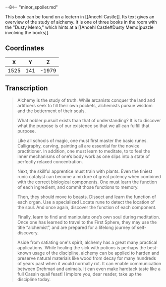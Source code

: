  

--8<-- "minor_spoiler.md"

This book can be found on a lectern in [[Ancehl Castle]]. Its text gives an overview of the study of alchemy. It is one of three books in the room with the "Dusty Memo," which hints at a [[Ancehl Castle#Dusty Memo|puzzle involving the books]].

## Coordinates
| **X** | **Y** | **Z** |
| :---: | :---: | :---: |
| 1525  |  141  | -1979 |

## Transcription
> Alchemy is the study of truth. While arcanists conquer the land and artificers seek to fill their own pockets, alchemists pursue wisdom and the betterment of their souls.
>
> What nobler pursuit exists than that of understanding? It is to discover what the purpose is of our existence so that we all can fulfill that purpose.
>
> Like all schools of magic, one must first master the basic runes. Calligraphy, carving, painting all are essential for the novice practitioner. In addition, one must learn to meditate, to to feel the inner mechanisms of one’s body work as one slips into a state of perfectly relaxed concentration.
>
> Next, the skillful apprentice must train with plants. Even the tiniest runic catalyst can become a mixture of great potency when combined with the correct biological components. One must learn the function of each ingredient, and commit those functions to memory.
>
> Then, they should move to beasts. Dissect and learn the function of each organ. Use a specialized Locate rune to detect the location of the soul. And once again, discover the function of each component.
>
> Finally, learn to find and manipulate one’s own soul during meditation. Once one has learned to travel to the First Sphere, they may use the title “alchemist”, and are prepared for a lifelong journey of self-discovery.
>
> Aside from satiating one's spirit, alchemy has a great many practical applications. While healing the sick with potions is perhaps the best-known usage of the discipline, alchemy can be applied to harden and preserve natural materials like wood from decay for many hundreds of years past when it would normally rot. It can enable communication between Drehmari and animals. It can even make hardtack taste like a full Casain quail feast! I implore you, dear reader, take up the discipline today.

